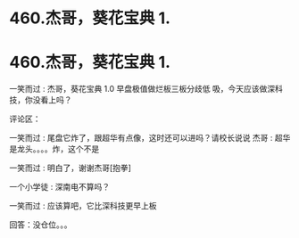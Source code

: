 # 460.杰哥，葵花宝典 1.

# 460.杰哥，葵花宝典 1.

一笑而过 : 杰哥，葵花宝典 1.0 早盘极值做烂板三板分歧低 吸，今天应该做深科技，你没看上吗？

评论区：

一笑而过 : 尾盘它炸了，跟超华有点像，这时还可以进吗？请校长说说 杰哥 : 超华是龙头。。。。炸，这个不是

一笑而过 : 明白了，谢谢杰哥[抱拳]

一个小学徒 : 深南电不算吗？

一笑而过 : 应该算吧，它比深科技更早上板

回答：没仓位。。。